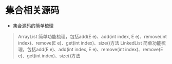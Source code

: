 # 集合相关源码
* 集合源码的简单梳理  
> ArrayList 简单功能梳理，包括add(E e)、add(int index, E e)、remove(int index)、remove(E e)、get(int index)、size()方法
> LinkedList 简单功能梳理，包括add(E e)、add(int index, E e)、remove(int index)、remove(E e)、get(int index)、size()方法
